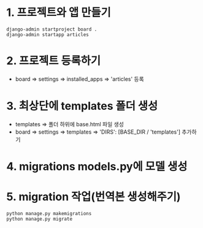 # 1. 프로젝트와 앱 만들기
```shell
django-admin startproject board .
django-admin startapp articles
```
# 2. 프로젝트 등록하기
- board => settings => installed_apps => 'articles' 등록

# 3. 최상단에 templates 폴더 생성
- templates => 폴더 하위에 base.html 파일 생성 
- board => settings => templates => 'DIRS': [BASE_DIR / 'templates'] 추가하기

# 4. migrations models.py에 모델 생성

# 5. migration 작업(번역본 생성해주기)
```shell
python manage.py makemigrations
python manage.py migrate
```